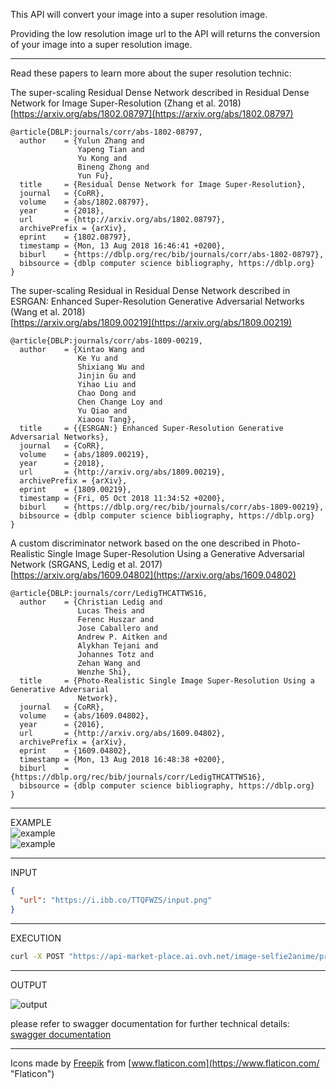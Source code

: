 This API will convert your image into a super resolution image.

Providing the low resolution image url to the API will returns the conversion of your image into a super resolution image.

- - -

Read these papers to learn more about the super resolution technic:

The super-scaling Residual Dense Network described in Residual Dense Network for Image Super-Resolution (Zhang et al. 2018)  
[https://arxiv.org/abs/1802.08797](https://arxiv.org/abs/1802.08797)

```
@article{DBLP:journals/corr/abs-1802-08797,
  author    = {Yulun Zhang and
               Yapeng Tian and
               Yu Kong and
               Bineng Zhong and
               Yun Fu},
  title     = {Residual Dense Network for Image Super-Resolution},
  journal   = {CoRR},
  volume    = {abs/1802.08797},
  year      = {2018},
  url       = {http://arxiv.org/abs/1802.08797},
  archivePrefix = {arXiv},
  eprint    = {1802.08797},
  timestamp = {Mon, 13 Aug 2018 16:46:41 +0200},
  biburl    = {https://dblp.org/rec/bib/journals/corr/abs-1802-08797},
  bibsource = {dblp computer science bibliography, https://dblp.org}
}
```

The super-scaling Residual in Residual Dense Network described in ESRGAN: Enhanced Super-Resolution Generative Adversarial Networks (Wang et al. 2018)  
[https://arxiv.org/abs/1809.00219](https://arxiv.org/abs/1809.00219)

```
@article{DBLP:journals/corr/abs-1809-00219,
  author    = {Xintao Wang and
               Ke Yu and
               Shixiang Wu and
               Jinjin Gu and
               Yihao Liu and
               Chao Dong and
               Chen Change Loy and
               Yu Qiao and
               Xiaoou Tang},
  title     = {{ESRGAN:} Enhanced Super-Resolution Generative Adversarial Networks},
  journal   = {CoRR},
  volume    = {abs/1809.00219},
  year      = {2018},
  url       = {http://arxiv.org/abs/1809.00219},
  archivePrefix = {arXiv},
  eprint    = {1809.00219},
  timestamp = {Fri, 05 Oct 2018 11:34:52 +0200},
  biburl    = {https://dblp.org/rec/bib/journals/corr/abs-1809-00219},
  bibsource = {dblp computer science bibliography, https://dblp.org}
}
```

A custom discriminator network based on the one described in Photo-Realistic Single Image Super-Resolution Using a Generative Adversarial Network (SRGANS, Ledig et al. 2017)  
[https://arxiv.org/abs/1609.04802](https://arxiv.org/abs/1609.04802)

```
@article{DBLP:journals/corr/LedigTHCATTWS16,
  author    = {Christian Ledig and
               Lucas Theis and
               Ferenc Huszar and
               Jose Caballero and
               Andrew P. Aitken and
               Alykhan Tejani and
               Johannes Totz and
               Zehan Wang and
               Wenzhe Shi},
  title     = {Photo-Realistic Single Image Super-Resolution Using a Generative Adversarial
               Network},
  journal   = {CoRR},
  volume    = {abs/1609.04802},
  year      = {2016},
  url       = {http://arxiv.org/abs/1609.04802},
  archivePrefix = {arXiv},
  eprint    = {1609.04802},
  timestamp = {Mon, 13 Aug 2018 16:48:38 +0200},
  biburl    = {https://dblp.org/rec/bib/journals/corr/LedigTHCATTWS16},
  bibsource = {dblp computer science bibliography, https://dblp.org}
}
```

- - -

EXAMPLE  
![example](https://i.ibb.co/92TztRL/example.png)  
![example](https://i.ibb.co/TgmdwNC/example2.png)

- - -

INPUT

``` json
{
  "url": "https://i.ibb.co/TTQFWZS/input.png"
}
```

- - -

EXECUTION

``` bash
curl -X POST "https://api-market-place.ai.ovh.net/image-selfie2anime/process" -H "accept: application/json" -H "X-OVH-Api-Key: XXXXXXXX-XXXX-XXXX-XXXX-XXXXXXXXXXXX" -H "Content-Type: application/json" -d '{"url":"https://i.ibb.co/TTQFWZS/input.png"}'
```

- - -

OUTPUT

![output](https://i.ibb.co/HdDQVxM/output.jpg)

please refer to swagger documentation for further technical details: [swagger documentation](https://market-place.ai.ovh.net/#!/apis/f08cb918-52e7-4d03-8cb9-1852e70d0329/pages/3c9480b3-d3c7-4b2d-9480-b3d3c7fb2d08)

- - -

Icons made by [Freepik](https://www.flaticon.com/authors/freepik "Freepik") from [www.flaticon.com](https://www.flaticon.com/ "Flaticon")

